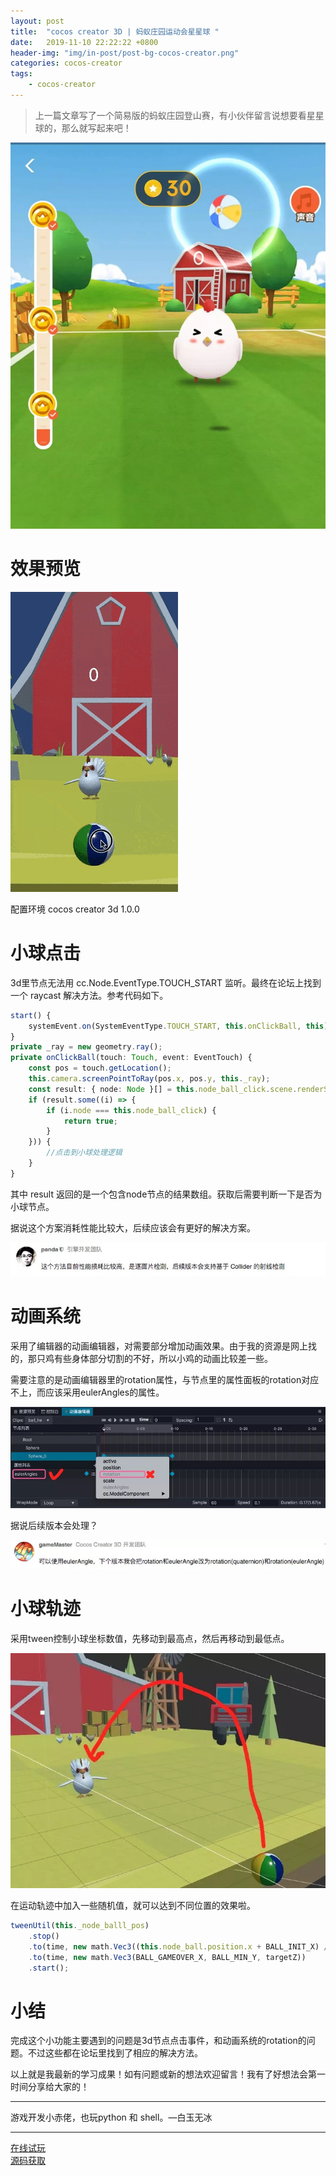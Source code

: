 ```yaml
---
layout: post
title:  "cocos creator 3D | 蚂蚁庄园运动会星星球 "
date:   2019-11-10 22:22:22 +0800
header-img: "img/in-post/post-bg-cocos-creator.png"
categories: cocos-creator
tags:
    - cocos-creator
---
```

> 上一篇文章写了一个简易版的蚂蚁庄园登山赛，有小伙伴留言说想要看星星球的，那么就写起来吧！  

![](/img/in-post/201911/1110-bg.png)  

# 效果预览

![](/img/in-post/201911/1110-result.gif)  

配置环境 cocos creator  3d 1.0.0  

# 小球点击

3d里节点无法用 cc.Node.EventType.TOUCH_START 监听。最终在论坛上找到一个 raycast 解决方法。参考代码如下。  

```ts
start() {
    systemEvent.on(SystemEventType.TOUCH_START, this.onClickBall, this);
}
private _ray = new geometry.ray();
private onClickBall(touch: Touch, event: EventTouch) {
    const pos = touch.getLocation();
    this.camera.screenPointToRay(pos.x, pos.y, this._ray);
    const result: { node: Node }[] = this.node_ball_click.scene.renderScene['raycast'](this._ray);
    if (result.some((i) => {
        if (i.node === this.node_ball_click) {
            return true;
        }
    })) {
        //点击到小球处理逻辑
    }
}
```

其中 result 返回的是一个包含node节点的结果数组。获取后需要判断一下是否为小球节点。  

据说这个方案消耗性能比较大，后续应该会有更好的解决方案。  

![](/img/in-post/201911/1110-panda.png)  


# 动画系统

采用了编辑器的动画编辑器，对需要部分增加动画效果。由于我的资源是网上找的，那只鸡有些身体部分切割的不好，所以小鸡的动画比较差一些。  

需要注意的是动画编辑器里的rotation属性，与节点里的属性面板的rotation对应不上，而应该采用eulerAngles的属性。  

![](/img/in-post/201911/1110-angle.png)  

据说后续版本会处理？  

![](/img/in-post/201911/1110-angle-2.png)  

# 小球轨迹

采用tween控制小球坐标数值，先移动到最高点，然后再移动到最低点。  

![](/img/in-post/201911/1110-tween.png)  


在运动轨迹中加入一些随机值，就可以达到不同位置的效果啦。 
```ts
tweenUtil(this._node_balll_pos)
    .stop()
    .to(time, new math.Vec3((this.node_ball.position.x + BALL_INIT_X) / 2, BALL_MAX_Y * (0.8 + 0.2 * Math.random()), targetZ / 2))
    .to(time, new math.Vec3(BALL_GAMEOVER_X, BALL_MIN_Y, targetZ))
    .start();
```


# 小结

完成这个小功能主要遇到的问题是3d节点点击事件，和动画系统的rotation的问题。不过这些都在论坛里找到了相应的解决方法。  

以上就是我最新的学习成果！如有问题或新的想法欢迎留言！我有了好想法会第一时间分享给大家的！  

--- 

游戏开发小赤佬，也玩python 和 shell。—白玉无冰  

---

[在线试玩](http://lamyoung.gitee.io/web/ballGame)   
[源码获取](https://mp.weixin.qq.com/s/sq_6PitkkHgDAj5bm1noPQ)  